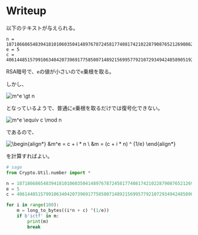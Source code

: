 # Writeup

以下のテキストが与えられる。

```
n = 18718668654839418101060350414897678724581774081742102287908765212690862231899547405582997157020093499506177632395430572542600019258424947803591395926472246347413986531437177801754324606200243710836609694453888894668656807471052095014376204102474311740080044776201105722801365112971807912406879483156845216746137339614577267869908065296042390812575960639865867729920434603853708907147465162697098688239587320232595412227310236678367
e = 5
c = 4061448515799106340420739691775850071489215699577921072934942485890519294380069123037340174441242842518682390853378784679825023237216051766738593812159344136064529711265570171627670665806072255545198689928996413238102114126558579154343844959868438278433954975590137693439216155482228025380904377837299357044104373966173149290333194304831238889245126840666444234215617022142380016275718234640045049962318290976661640301222078289152
```

RSA暗号で、`e`の値が小さいので`e`乗根を取る。

しかし、

![m^e \gt n
](https://render.githubusercontent.com/render/math?math=%5Cdisplaystyle+m%5Ee+%5Cgt+n%0A)

となっているようで、普通に`e`乗根を取るだけでは復号化できない。

![m^e \equiv c \mod n](https://render.githubusercontent.com/render/math?math=%5Cdisplaystyle+m%5Ee+%5Cequiv+c+%5Cmod+n)

であるので、

![\begin{align*}
&m^e = c + i * n \\
&m = (c + i * n) ^ {1/e}
\end{align*}
](https://render.githubusercontent.com/render/math?math=%5Cdisplaystyle+%5Cbegin%7Balign%2A%7D%0A%26m%5Ee+%3D+c+%2B+i+%2A+n+%5C%5C%0A%26m+%3D+%28c+%2B+i+%2A+n%29+%5E+%7B1%2Fe%7D%0A%5Cend%7Balign%2A%7D%0A)

を計算すればよい。

```py
# sage
from Crypto.Util.number import *

n = 18718668654839418101060350414897678724581774081742102287908765212690862231899547405582997157020093499506177632395430572542600019258424947803591395926472246347413986531437177801754324606200243710836609694453888894668656807471052095014376204102474311740080044776201105722801365112971807912406879483156845216746137339614577267869908065296042390812575960639865867729920434603853708907147465162697098688239587320232595412227310236678367
e = 5
c = 4061448515799106340420739691775850071489215699577921072934942485890519294380069123037340174441242842518682390853378784679825023237216051766738593812159344136064529711265570171627670665806072255545198689928996413238102114126558579154343844959868438278433954975590137693439216155482228025380904377837299357044104373966173149290333194304831238889245126840666444234215617022142380016275718234640045049962318290976661640301222078289152

for i in range(100):
    m = long_to_bytes((i*n + c) ^(1/e))
    if b'ictf' in m:
        print(m)
        break
```

<!-- ictf{3_isnt_th3_0nly_sm4ll_3xp0n3nt} -->
